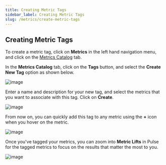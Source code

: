 ```yaml
---
title: Creating Metric Tags
sidebar_label: Creating Metric Tags
slug: /metrics/create-metric-tags
---
```


## Creating Metric Tags

To create a metric tag, click on **Metrics** in the left hand navigation menu, and click on the [Metrics Catalog](https://console.statsig.com/4TLCtqzctSqusYcQljJLJE/metrics/metrics_catalog) tab. 

In the **Metrics Catalog** tab, click on the **Tags** button, and select the **Create New Tag** option as shown below.

![image](https://user-images.githubusercontent.com/1315028/154554331-44b80d65-11bc-45fa-9676-080b33331322.png)

Enter a name and description for your new tag, and select the metrics that you want to associate with this tag. Click on **Create**.

![image](https://user-images.githubusercontent.com/1315028/154555162-9309a3f5-0278-4a04-8620-245408e5d6d0.png)

From now on, you can quickly add this tag to any metric using the **+** icon when you hover on the metric. 

![image](https://user-images.githubusercontent.com/1315028/154557097-3a2e07d9-1bb4-4cc5-9d03-c96b61f34296.png)

Once you've tagged your metrics, you can zoom into **Metric Lifts** in Pulse for the tagged metrics to focus on the results that matter the most to you.

![image](https://user-images.githubusercontent.com/1315028/154556623-79b2b198-b24d-40fa-bcf8-0feccef70f29.png)


